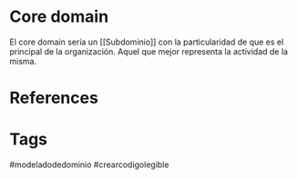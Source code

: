 # Core domain
El core domain sería un [[Subdominio]] con la particularidad de que es el principal de la organización. Aquel que mejor representa la actividad de la misma.



# References



# Tags
#modeladodedominio #crearcodigolegible